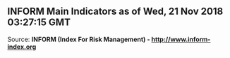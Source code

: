 ## INFORM Main Indicators as of Wed, 21 Nov 2018 03:27:15 GMT

Source: **INFORM (Index For Risk Management) - http://www.inform-index.org**